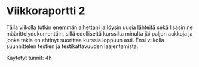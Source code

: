 # Viikkoraportti 2

Tällä viikolla tutkin enemmän aihettani ja löysin uusia lähteitä sekä lisäsin ne määrittelydokumenttiin, sillä edelliseltä kurssilta minulta jäi paljon aukkoja ja jonka takia en ehtinyt suorittaa kurssia loppuun asti. Ensi viikolla suunnittelen testien ja testikattavuuden laajentamista.

Käytetyt tunnit: 4h
